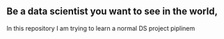 ## Be a data scientist you want to see in the world,

In this repository I am trying to learn a normal DS project piplinem

